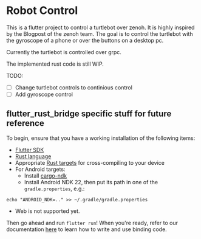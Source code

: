 # Robot Control

This is a flutter project to control a turtlebot over zenoh. It is highly inspired by the Blogpost of the zenoh team.
The goal is to control the turtlebot with the gyroscope of a phone or over the buttons on a desktop pc.

Currently the turtlebot is controlled over grpc.

The implemented rust code is still WIP.

TODO:

- [ ] Change turtlebot controls to continious control
- [ ] Add gyroscope control

## flutter_rust_bridge specific stuff for future reference

To begin, ensure that you have a working installation of the following items:

- [Flutter SDK](https://docs.flutter.dev/get-started/install)
- [Rust language](https://rustup.rs/)
- Appropriate [Rust targets](https://rust-lang.github.io/rustup/cross-compilation.html) for cross-compiling to your device
- For Android targets:
  - Install [cargo-ndk](https://github.com/bbqsrc/cargo-ndk#installing)
  - Install Android NDK 22, then put its path in one of the `gradle.properties`, e.g.:

```
echo "ANDROID_NDK=.." >> ~/.gradle/gradle.properties
```

- Web is not supported yet.

Then go ahead and run `flutter run`! When you're ready, refer to our documentation
[here](https://fzyzcjy.github.io/flutter_rust_bridge/index.html)
to learn how to write and use binding code.
